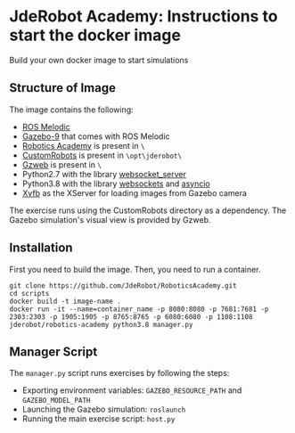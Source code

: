 # JdeRobot Academy: Instructions to start the docker image

Build your own docker image to start simulations

## Structure of Image

The image contains the following:

- [ROS Melodic](http://wiki.ros.org/melodic)
- [Gazebo-9](http://gazebosim.org/) that comes with ROS Melodic
- [Robotics Academy](https://github.com/JdeRobot/RoboticsAcademy) is present in `\`
- [CustomRobots](https://github.com/JdeRobot/CustomRobots) is present in `\opt\jderobot\`
- [Gzweb](https://github.com/osrf/gzweb) is present in `\`
- Python2.7 with the library [websocket_server](https://pypi.org/project/websocket-server/)
- Python3.8 with the library [websockets](https://pypi.org/project/websockets/) and [asyncio](https://pypi.org/project/asyncio/)
- [Xvfb](https://www.x.org/releases/X11R7.6/doc/man/man1/Xvfb.1.xhtml) as the XServer for loading images from Gazebo camera

The exercise runs using the CustomRobots directory as a dependency. The Gazebo simulation's visual view is provided by Gzweb.


## Installation

First you need to build the image. Then, you need to run a container.

```
git clone https://github.com/JdeRobot/RoboticsAcademy.git
cd scripts
docker build -t image-name .
docker run -it --name=container_name -p 8080:8080 -p 7681:7681 -p 2303:2303 -p 1905:1905 -p 8765:8765 -p 6080:6080 -p 1108:1108 jderobot/robotics-academy python3.8 manager.py
```

## Manager Script
The `manager.py` script runs exercises by following the steps:

- Exporting environment variables: `GAZEBO_RESOURCE_PATH` and `GAZEBO_MODEL_PATH`
- Launching the Gazebo simulation: `roslaunch`
- Running the main exercise script: `host.py`
